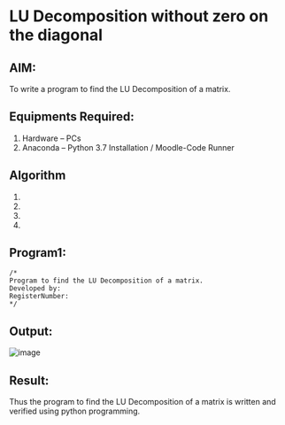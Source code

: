 # LU Decomposition without zero on the diagonal

## AIM:
To write a program to find the LU Decomposition of a matrix.

## Equipments Required:
1. Hardware – PCs
2. Anaconda – Python 3.7 Installation / Moodle-Code Runner

## Algorithm
1. 
2. 
3. 
4. 

## Program1:
```
/*
Program to find the LU Decomposition of a matrix.
Developed by: 
RegisterNumber: 
*/
```

## Output:
![image](https://user-images.githubusercontent.com/94170892/147044720-3b221100-e3c0-4b62-ab4f-259689a1389f.png)


## Result:
Thus the program to find the LU Decomposition of a matrix is written and verified using python programming.

